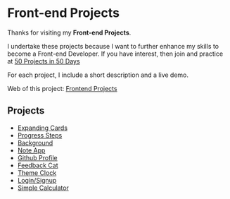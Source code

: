 # Front-end Projects

Thanks for visiting my **Front-end Projects**.

I undertake these projects because I want to further enhance my skills to become a Front-end Developer. If you have interest, then join and practice at [50 Projects in 50 Days](https://50projects50days.com/)

For each project, I include a short description and a live demo.

Web of this project: [Frontend Projects](https://chihiro-203.github.io/front-end-projects/)

## Projects
- [Expanding Cards](https://github.com/nguyenthiyenchi/50-projects-50-days/blob/main/1-expanding-cards/readme.md)
- [Progress Steps](https://github.com/nguyenthiyenchi/50-projects-50-days/blob/main/2-progress-steps/readme.md)
- [Background](https://github.com/nguyenthiyenchi/50-projects-50-days/blob/main/3-background/readme.md)
- [Note App](https://github.com/nguyenthiyenchi/50-projects-50-days/blob/main/4-note-app/readme.md)
- [Github Profile](https://github.com/nguyenthiyenchi/50-projects-50-days/blob/main/5-github-profile/readme.md)
- [Feedback Cat](https://github.com/nguyenthiyenchi/50-projects-50-days/blob/main/6-feedback-cat/readme.md)
- [Theme Clock](https://github.com/nguyenthiyenchi/50-projects-50-days/blob/main/7-theme-clock/readme.md)
- [Login/Signup](https://github.com/nguyenthiyenchi/50-projects-50-days/blob/main/8-login-signup/readme.md)
- [Simple Calculator](https://github.com/nguyenthiyenchi/50-projects-50-days/blob/main/9-simple-calculator/readme.md)

